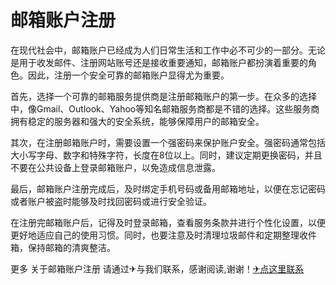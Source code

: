 # 邮箱账户注册

在现代社会中，邮箱账户已经成为人们日常生活和工作中必不可少的一部分。无论是用于收发邮件、注册网站账号还是接收重要通知，邮箱账户都扮演着重要的角色。因此，注册一个安全可靠的邮箱账户显得尤为重要。

首先，选择一个可靠的邮箱服务提供商是注册邮箱账户的第一步。在众多的选择中，像Gmail、Outlook、Yahoo等知名邮箱服务商都是不错的选择。这些服务商拥有稳定的服务器和强大的安全系统，能够保障用户的邮箱安全。

其次，在注册邮箱账户时，需要设置一个强密码来保护账户安全。强密码通常包括大小写字母、数字和特殊字符，长度在8位以上。同时，建议定期更换密码，并且不要在公共设备上登录邮箱账户，以免造成信息泄露。

最后，邮箱账户注册完成后，及时绑定手机号码或备用邮箱地址，以便在忘记密码或者账户被盗时能够及时找回密码或进行安全验证。

在注册完邮箱账户后，记得及时登录邮箱，查看服务条款并进行个性化设置，以便更好地适应自己的使用习惯。同时，也要注意及时清理垃圾邮件和定期整理收件箱，保持邮箱的清爽整洁。

更多 关于邮箱账户注册 请通过✈与我们联系，感谢阅读,谢谢！[✈点这里联系](https://abc.k02.cc)